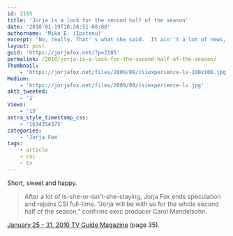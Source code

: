 ```yaml
---
id: 2185
title: 'Jorja is a lock for the second half of the season'
date: '2010-01-19T18:38:51-08:00'
authorname: 'Mika E. (Ipstenu)'
excerpt: 'No, really. That''s what she said.  It ain''t a lot of news, but eagle-eyed JFO visitor Sharron spotted this gem on page 35 of next week''s TV Guide Magazine.'
layout: post
guid: 'https://jorjafox.net/?p=2185'
permalink: /2010/jorja-is-a-lock-for-the-second-half-of-the-season/
Thumbnail:
    - 'https://jorjafox.net/files/2009/09/csiexperience-lv-100x100.jpg'
Medium:
    - 'https://jorjafox.net/files/2009/09/csiexperience-lv.jpg'
aktt_tweeted:
    - '1'
Views:
    - '13'
astra_style_timestamp_css:
    - '1634354375'
categories:
    - 'Jorja Fox'
tags:
    - article
    - csi
    - tv
---
```


Short, sweet and happy.

<blockquote>After a lot of is-she-or-isn't-she-staying, Jorja Fox ends speculation and rejoins CSI full-time.  "Jorja will be with us for the whole second half of the season," confirms exec producer Carol Mendelsohn.</blockquote>

<a href="http://www.tvguidemagazine.com">January 25 - 31, 2010 TV Guide Magazine</a> (page 35).
